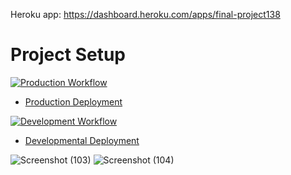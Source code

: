 Heroku app: https://dashboard.heroku.com/apps/final-project138

# Project Setup

[![Production Workflow](https://github.com/kaw393939/docker_flask/actions/workflows/prod.yml/badge.svg)](https://github.com/kaw393939/docker_flask/actions/workflows/prod.yml)

* [Production Deployment](https://kwilliam-prod.herokuapp.com/)


[![Development Workflow](https://github.com/kaw393939/docker_flask/actions/workflows/dev.yml/badge.svg)](https://github.com/kaw393939/docker_flask/actions/workflows/dev.yml)

* [Developmental Deployment](https://kwilliam-dev.herokuapp.com/)

![Screenshot (103)](https://user-images.githubusercontent.com/98161365/167952105-ded00359-0ca7-4b14-a5d7-782f5837cedd.png)
![Screenshot (104)](https://user-images.githubusercontent.com/98161365/167952108-7d02bf08-d5fe-4051-9488-498b950a5178.png)
